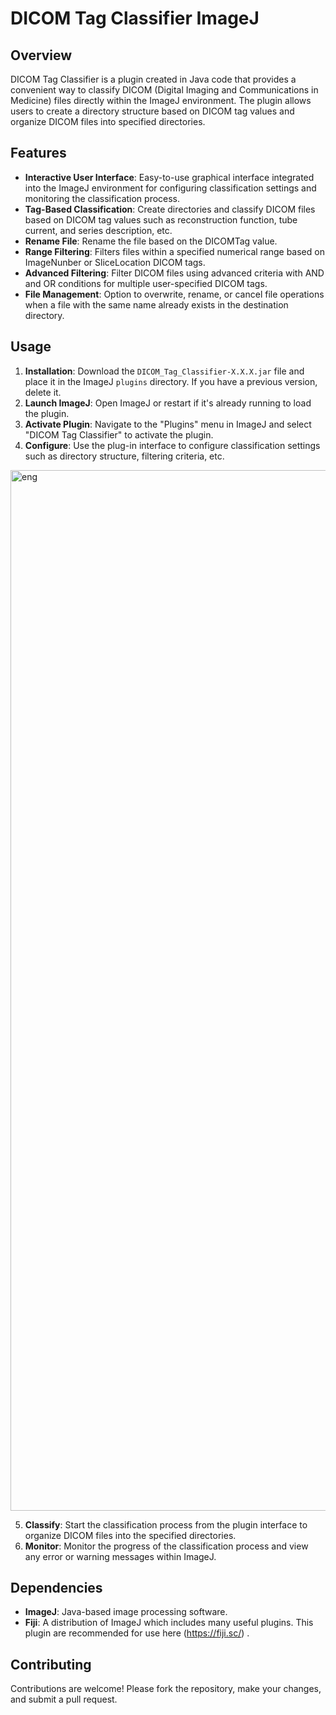 # DICOM Tag Classifier ImageJ

## Overview
DICOM Tag Classifier is a plugin created in Java code that provides a convenient way to classify DICOM (Digital Imaging and Communications in Medicine) files directly within the ImageJ environment. The plugin allows users to create a directory structure based on DICOM tag values and organize DICOM files into specified directories.

## Features
- **Interactive User Interface**: Easy-to-use graphical interface integrated into the ImageJ environment for configuring classification settings and monitoring the classification process.
- **Tag-Based Classification**: Create directories and classify DICOM files based on DICOM tag values such as reconstruction function, tube current, and series description, etc.
- **Rename File**: Rename the file based on the DICOMTag value.
- **Range Filtering**: Filters files within a specified numerical range based on ImageNunber or SliceLocation DICOM tags.
- **Advanced Filtering**: Filter DICOM files using advanced criteria with AND and OR conditions for multiple user-specified DICOM tags.
- **File Management**: Option to overwrite, rename, or cancel file operations when a file with the same name already exists in the destination directory.

## Usage
1. **Installation**: Download the `DICOM_Tag_Classifier-X.X.X.jar` file and place it in the ImageJ `plugins` directory. If you have a previous version, delete it.
2. **Launch ImageJ**: Open ImageJ or restart if it's already running to load the plugin.
3. **Activate Plugin**: Navigate to the "Plugins" menu in ImageJ and select "DICOM Tag Classifier" to activate the plugin.
4. **Configure**: Use the plug-in interface to configure classification settings such as directory structure, filtering criteria, etc.

  <img width="1665" alt="eng" src="https://github.com/ramnoob/dicom-tag-classifier-ImageJ/assets/70456441/38f29ac0-cf16-4774-9d60-1f7c5637566d">
  
5. **Classify**: Start the classification process from the plugin interface to organize DICOM files into the specified directories.
6. **Monitor**: Monitor the progress of the classification process and view any error or warning messages within ImageJ.

## Dependencies
- **ImageJ**: Java-based image processing software.
- **Fiji**: A distribution of ImageJ which includes many useful plugins. This plugin are recommended for use here (https://fiji.sc/) .

## Contributing
Contributions are welcome! Please fork the repository, make your changes, and submit a pull request.
